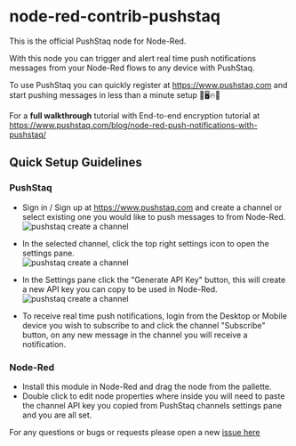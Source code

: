 # node-red-contrib-pushstaq

This is the official PushStaq node for Node-Red.

With this node you can trigger and alert real time push notifications messages from your Node-Red flows to any device with PushStaq.

To use PushStaq you can quickly register at https://www.pushstaq.com and start pushing messages in less than a minute setup 📱🖥️🔥🚨

For a **full walkthrough** tutorial with End-to-end encryption tutorial at https://www.pushstaq.com/blog/node-red-push-notifications-with-pushstaq/

## Quick Setup Guidelines

### PushStaq

-   Sign in / Sign up at https://www.pushstaq.com and create a channel or select existing one you would like to push messages to from Node-Red.  
    ![pushstaq create a channel](pushstaq-node-red-create-channel.png)

-   In the selected channel, click the top right settings icon to open the settings pane.  
    ![pushstaq create a channel](pushstaq-node-red-settings-icon.png)

-   In the Settings pane click the "Generate API Key" button, this will create a new API key you can copy to be used in Node-Red.  
    ![pushstaq create a channel](pushstaq-node-red-settings-pane.png)

-   To receive real time push notifications, login from the Desktop or Mobile device you wish to subscribe to and click the channel "Subscribe" button, on any new message in the channel you will receive a notification.

### Node-Red

-   Install this module in Node-Red and drag the node from the pallette.
-   Double click to edit node properties where inside you will need to paste the channel API key you copied from PushStaq channels settings pane and you are all set.

For any questions or bugs or requests please open a new [issue here](https://github.com/pantchox/node-red-contrib-pushstaq/issues/new)
  
